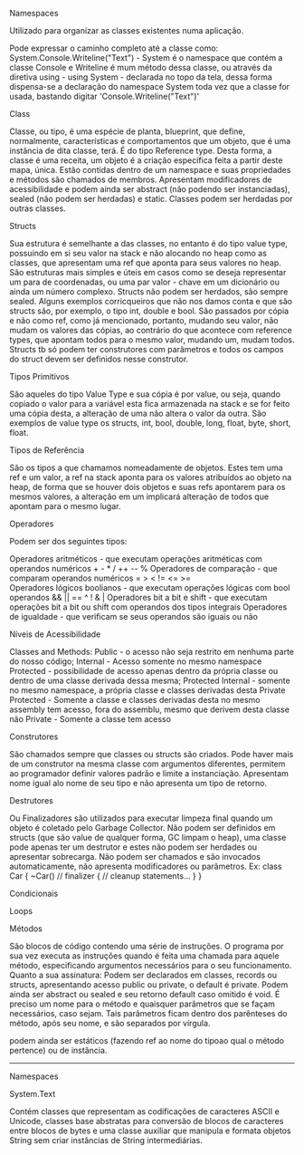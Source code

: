 ﻿Namespaces

Utilizado para organizar as classes existentes numa aplicação.

Pode expressar o caminho completo até a classe como: System.Console.Writeline("Text") - System é o namespace que 
contém a classe Console e Writeline é mum método dessa classe, ou através da diretiva using - 
using System - declarada no topo da tela, dessa forma dispensa-se a declaração
do namespace System toda vez que a classe for usada, bastando digitar 'Console.Writeline("Text")'

Class 

Classe, ou tipo, é uma espécie de planta, blueprint, que define, normalmente, características e comportamentos que um objeto, que é uma instância de dita classe,
terá. É do tipo Reference type. Desta forma, a classe é uma receita, um objeto é a criação específica feita a partir deste mapa, única.
Estão contidas dentro de um namespace e suas propriedades e métodos são chamados de membros. Apresentam modificadores de acessibilidade
e podem ainda ser abstract (não podendo ser instanciadas), sealed (não podem ser herdadas) e static. Classes podem ser herdadas por outras classes.

Structs 

Sua estrutura é semelhante a das classes, no entanto é do tipo value type, possuindo em si seu valor na stack e não alocando no heap como
as classes, que apresentam uma ref que aponta para seus valores no heap. São estruturas mais simples
e úteis em casos como se deseja representar um para de coordenadas, ou uma par valor - chave em um dicionário
ou ainda um número complexo. Structs não podem ser herdados, são sempre sealed. Alguns exemplos corricqueiros que não nos damos conta 
e que são structs são, por exemplo, o tipo int, double e bool. São passados por cópia e não como ref, como já mencionado,
portanto, mudando seu valor, não mudam os valores das cópias, ao contrário do que acontece com reference types,
que apontam todos para o mesmo valor, mudando um, mudam todos.
Structs tb só podem ter construtores com parâmetros e todos os campos do struct devem ser definidos nesse construtor.

Tipos Primitivos

São aqueles do tipo Value Type e sua cópia é por value, ou seja, quando copiado o valor para a variável esta fica armazenada
na stack e se for feito uma cópia desta, a alteração de uma não altera o valor da outra. São exemplos de value type os structs,
int, bool, double, long, float, byte, short, float.

Tipos de Referência

São os tipos a que chamamos nomeadamente de objetos. Estes tem uma ref e um valor, a ref na stack aponta para os valores atribuídos
ao objeto na heap, de forma que se houver dois objetos e suas refs apontarem para os mesmos valores, a alteração em um implicará alteração
de todos que apontam para o mesmo lugar. 

Operadores

Podem ser dos seguintes tipos:

Operadores aritméticos  - que executam operações aritméticas com operandos numéricos   + - * /  ++ -- %
Operadores de comparação - que comparam operandos numéricos  =  >  <  != <= >=  
Operadores lógicos boolianos - que executam operações lógicas com bool operandos  && || == ^ !  &  | 
Operadores bit a bit e shift - que executam operações bit a bit ou shift com operandos dos tipos integrais
Operadores de igualdade - que verificam se seus operandos são iguais ou não

Níveis de Acessibilidade

Classes and Methods:
Public - o acesso não seja restrito em nenhuma parte do nosso código;
Internal - Acesso somente no mesmo namespace
Protected - possibilidade de acesso apenas dentro da própria classe ou dentro de 
uma classe derivada dessa mesma;
Protected Internal - somente no mesmo namespace, a própria classe e classes derivadas desta
Private Protected - Somente a classe e classes derivadas desta no mesmo assembly tem acesso, fora do assemblu, mesmo que derivem desta classe não
Private - Somente a classe tem acesso 

Construtores

São chamados sempre que classes ou structs são criados. Pode haver mais de um construtor na mesma classe 
com argumentos diferentes, permitem ao programador definir valores padrão e limite a instanciação.
Apresentam nome igual alo nome de seu tipo e não apresenta um tipo de retorno.

Destrutores

Ou Finalizadores são utilizados para executar limpeza final quando um objeto é coletado pelo Garbage 
Collector. Não podem ser definidos em structs (que são value de qualquer forma, GC limpam o heap), uma classe pode 
apenas ter um destrutor e estes não podem ser herdades ou apresentar sobrecarga. Não podem ser chamados e são
invocados automaticamente, não apresenta modificadores ou parâmetros.
Ex:
class Car
{
    ~Car()  // finalizer
    {
        // cleanup statements...
    }
}

Condicionais



Loops


Métodos

São blocos de código contendo uma série de instruções. O programa 
por sua vez executa as instruções quando é feita uma chamada para aquele método,
especificando argumentos necessários para o seu funcionamento. 
Quanto a sua assinatura:
Podem ser declarados em classes, records ou structs, apresentando acesso public ou private, o default
é private. Podem ainda ser abstract ou sealed e seu retorno default caso omitido é void.
É preciso um nome para o método e quaisquer parâmetros que se façam necessários, caso sejam.
Tais parâmetros ficam dentro dos parênteses do método, após seu nome, e são separados por vírgula.

podem ainda ser estáticos (fazendo ref ao nome do tipoao qual o método pertence)
ou de instância.

--------------------------------------------------------------------------------------
Namespaces

System.Text

Contém classes que representam as codificações de caracteres ASCII e Unicode, classes base abstratas para 
conversão de blocos de caracteres entre blocos de bytes e uma classe auxiliar que manipula e formata objetos 
String sem criar instâncias de String intermediárias.


